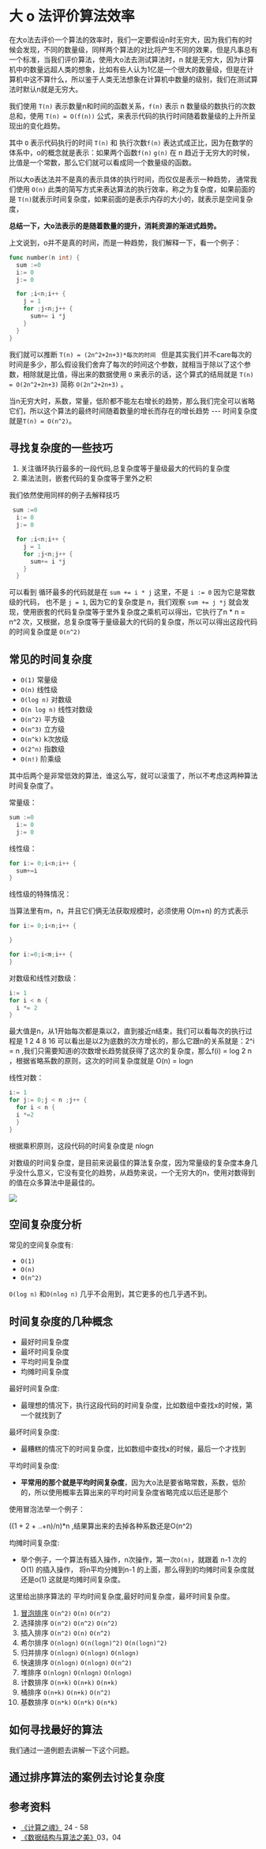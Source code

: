 <!--
 * @Author: shgopher shgopher@gmail.com
 * @Date: 2023-01-10 23:44:05
 * @LastEditors: shgopher shgopher@gmail.com
 * @LastEditTime: 2023-01-12 21:50:23
 * @FilePath: /408/算法/算法/o/README.md
 * @Descriptipi
 * 使用大 o 的方式去评价算法的效率
 * Copyright (c) 2023 by shgopher shgopher@gmail.com, All Rights Reserved. 
-->
# 大 o 法评价算法效率

在大o法去评价一个算法的效率时，我们一定要假设n时无穷大，因为我们有的时候会发现，不同的数量级，同样两个算法的对比将产生不同的效果，但是凡事总有一个标准，当我们评价算法，使用大o法去测试算法时，n 就是无穷大，因为计算机中的数量远超人类的想象，比如有些人认为1亿是一个很大的数量级，但是在计算机中这不算什么，所以鉴于人类无法想象在计算机中数量的级别，我们在测试算法时默认n就是无穷大。

我们使用 `T(n)` 表示数量n和时间的函数关系，`f(n)` 表示 n 数量级的数执行的次数总和，使用 `T(n) = O(f(n))` 公式，来表示代码的执行时间随着数量级的上升所呈现出的变化趋势。

其中 `O` 表示代码执行的时间 `T(n)` 和 执行次数`f(n)` 表达式成正比，因为在数学的体系中，o的概念就是表示：如果两个函数`f(n)` `g(n)` 在 n 趋近于无穷大的时候，比值是一个常数，那么它们就可以看成同一个数量级的函数。

所以大o表达法并不是真的表示具体的执行时间，而仅仅是表示一种趋势， 通常我们使用 `O(n)` 此类的简写方式来表达算法的执行效率，称之为复杂度，如果前面的是 `T(n)`就表示时间复杂度，如果前面的是表示内存的大小的，就表示是空间复杂度，

**总结一下，大o法表示的是随着数量的提升，消耗资源的渐进式趋势。**

上文说到，o并不是真的时间，而是一种趋势，我们解释一下，看一个例子：

```go
func number(n int) {
  sum :=0
  i:= 0
  j:= 0

  for ;i<n;i++ {
    j = 1
    for ;j<n;j++ {
      sum+= i *j
    }
  }
}

```
我们就可以推断 `T(n) = (2n^2+2n+3)*每次的时间 ` 但是其实我们并不care每次的时间是多少，那么假设我们舍弃了每次的时间这个参数，就相当于除以了这个参数，相除就是比值，得出来的数据使用 `O` 来表示的话，这个算式的结局就是 `T(n) = O(2n^2+2n+3)` 简称 `O(2n^2+2n+3)` 。

当n无穷大时，系数，常量，低阶都不能左右增长的趋势，那么我们完全可以省略它们，所以这个算法的最终时间随着数量的增长而存在的增长趋势 --- 时间复杂度就是`T(n) = O(n^2)`。

## 寻找复杂度的一些技巧
1. 关注循环执行最多的一段代码,总复杂度等于量级最大的代码的复杂度
2. 乘法法则，嵌套代码的复杂度等于里外之积

我们依然使用同样的例子去解释技巧
```go
 sum :=0
  i:= 0
  j:= 0

  for ;i<n;i++ {
    j = 1
    for ;j<n;j++ {
      sum+= i *j
    }
  }
```
可以看到 循环最多的代码就是在 `sum += i * j` 这里，不是 `i := 0` 因为它是常数级的代码， 也不是 `j = 1`, 因为它的复杂度是 n，我们观察 `sum += j *j` 就会发现，使用嵌套的代码复杂度等于里外复杂度之乘机可以得出，它执行了n * n = n^2 次，又根据，总复杂度等于量级最大的代码的复杂度，所以可以得出这段代码的时间复杂度是 `O(n^2) `

## 常见的时间复杂度
- `O(1)` 常量级
- `O(n)` 线性级
- `O(log n)` 对数级
- `O(n log n)` 线性对数级
- `O(n^2)` 平方级
- `O(n^3)` 立方级
- `O(n^k)` k次放级
- `O(2^n)` 指数级
- `O(n!)`  阶乘级

其中后两个是非常低效的算法，谁这么写，就可以滚蛋了，所以不考虑这两种算法时间复杂度了。

常量级：

```go
sum :=0
  i:= 0
  j:= 0
```

线性级：

```go
for i:= 0;i<n;i++ {
  sum+=i
}
```

线性级的特殊情况：

当算法里有m，n，并且它们俩无法获取规模时，必须使用 O(m+n) 的方式表示

```go
for i:= 0;i<n;i++ {

}

for i:=0;i<m;i++ {
}
```

对数级和线性对数级：

```go
i:= 1
for i < n {
  i *= 2
}
```

最大值是n，从1开始每次都是乘以2，直到接近n结束，我们可以看每次的执行过程是 1 2 4 8 16 可以看出是以2为底数的次方增长的，那么它跟n的关系就是：2^i = n ,我们只需要知道i的次数增长趋势就获得了这次的复杂度，那么f(i) = log 2 n ，根据省略系数的原则，这次的时间复杂度就是 O(n) = logn 

线性对数：

```go
i:= 1
for j:= 0;j < n ;j++ {
  for i < n {
  i *=2
  }
}

```
根据乘积原则，这段代码的时间复杂度是 nlogn 

对数级的时间复杂度，是目前来说最佳的算法复杂度，因为常量级的复杂度本身几乎没什么意义，它没有变化的趋势，从趋势来说，一个无穷大的n，使用对数得到的值在众多算法中是最佳的。

![](./公式.jpeg)

## 空间复杂度分析
常见的空间复杂度有:
- `O(1)`
- `O(n)`
- `O(n^2)`

`O(log n)` 和`O(nlog n)` 几乎不会用到，其它更多的也几乎遇不到。


## 时间复杂度的几种概念
- 最好时间复杂度
- 最坏时间复杂度
- 平均时间复杂度
- 均摊时间复杂度


最好时间复杂度:

- 最理想的情况下，执行这段代码的时间复杂度，比如数组中查找x的时候，第一个就找到了

最坏时间复杂度:

- 最糟糕的情况下的时间复杂度，比如数组中查找x的时候，最后一个才找到

平均时间复杂度:

- **平常用的那个就是平均时间复杂度**，因为大o法是要省略常数，系数，低阶的，所以使用概率去算出来的平均时间复杂度省略完成以后还是那个

使用冒泡法举一个例子：

((1 + 2 + ..+n)/n)*n ,结果算出来的去掉各种系数还是O(n^2) 


均摊时间复杂度:

- 举个例子，一个算法有插入操作，n次操作，第一次`O(n)`，就跟着 n-1 次的O(1) 的插入操作， 将n平均分摊到n-1 的上面，那么得到的均摊时间复杂度就还是o(1) 这就是均摊时间复杂度。

这里给出排序算法的 平均时间复杂度,最好时间复杂度，最坏时间复杂度。

1. [冒泡排序](../排序算法/冒泡排序.md) `O(n^2)` `O(n)` `O(n^2)`
2. 选择排序 `O(n^2)` `O(n^2)` `O(n^2)`
3. 插入排序 `O(n^2)` `O(n)` `O(n^2)`
4. 希尔排序 `O(nlogn)` `O(n(logn)^2)` `O(n(logn)^2)`
5. 归并排序 `O(nlogn)` `O(nlogn)` `O(nlogn)`
6. 快速排序 `O(nlogn)` `O(nlogn)` `O(n^2)`
7. 堆排序  `O(nlogn)` `O(nlogn)` `O(nlogn)`
8. 计数排序  `O(n+k)` `O(n+k)` `O(n+k)`
9. 桶排序  `O(n+k)` `O(n+k)` `O(n^2)`
10. 基数排序  `O(n*k)` `O(n*k)` `O(n*k)` 

## 如何寻找最好的算法
我们通过一道例题去讲解一下这个问题。


## 通过排序算法的案例去讨论复杂度
 

## 参考资料
- [《计算之魂》](https://book.douban.com/subject/35641088/) 24 - 58
- [《数据结构与算法之美》](https://time.geekbang.org/column/intro/100017301)03，04



